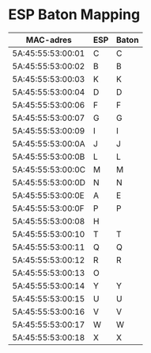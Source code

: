 # ESP Baton Mapping

| MAC-adres | ESP | Baton |
|-----------|-----|-------|
| 5A:45:55:53:00:01 | C | C
| 5A:45:55:53:00:02 | B | B
| 5A:45:55:53:00:03 | K | K
| 5A:45:55:53:00:04 | D | D
| 5A:45:55:53:00:06 | F | F
| 5A:45:55:53:00:07 | G | G
| 5A:45:55:53:00:09 | I | I
| 5A:45:55:53:00:0A | J | J
| 5A:45:55:53:00:0B | L | L
| 5A:45:55:53:00:0C | M | M
| 5A:45:55:53:00:0D | N | N
| 5A:45:55:53:00:0E | A | E
| 5A:45:55:53:00:0F | P | P
| 5A:45:55:53:00:08 | H | 
| 5A:45:55:53:00:10 | T | T
| 5A:45:55:53:00:11 | Q | Q
| 5A:45:55:53:00:12 | R | R
| 5A:45:55:53:00:13 | O | 
| 5A:45:55:53:00:14 | Y | Y
| 5A:45:55:53:00:15 | U | U
| 5A:45:55:53:00:16 | V | V
| 5A:45:55:53:00:17 | W | W
| 5A:45:55:53:00:18 | X | X
